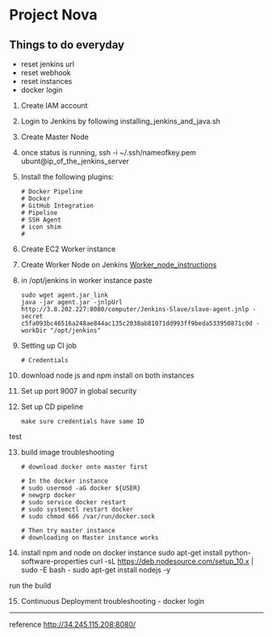 # Project Nova

## Things to do everyday 
- reset jenkins url
- reset webhook
- reset instances 
- docker login 


1) Create IAM account

2) Login to Jenkins by following installing_jenkins_and_java.sh 

3) Create Master Node

4) once status is running, ssh -i ~/.ssh/nameofkey.pem ubunt@ip_of_the_jenkins_server 

5) Install the following plugins:
    ```
    # Docker Pipeline
    # Docker
    # GitHub Integration
    # Pipeline
    # SSH Agent
    # icon shim
    # 
    ```

6) Create EC2 Worker instance 

7) Create Worker Node on Jenkins 
[Worker_node_instructions](https://bhargavamin.com/how-to-do/setup-jenkins-slave-amazon-linux-aws/)

8) in /opt/jenkins in worker instance paste
    ```
    sudo wget agent.jar_link 
    java -jar agent.jar -jnlpUrl http://3.8.202.227:8080/computer/Jenkins-Slave/slave-agent.jnlp -secret c5fa093bc46516a248ae844ac135c2038ab81071dd993ff9beda533950871c0d -workDir "/opt/jenkins"
    ```

9) Setting up CI job 
    ```
    # Credentials 
    ```
10) download node js and npm install on both instances

11) Set up port 9007 in global security

12) Set up CD pipeline 
	```
	make sure credentials have same ID
	```
test

13) build image
troubleshooting 
	```
	# download docker onto master first
		
	# In the docker instance
	# sudo usermod -aG docker ${USER}
	# newgrp docker
	# sudo service docker restart
	# sudo systemctl restart docker
	# sudo chmod 666 /var/run/docker.sock

	# Then try master instance
	# downloading on Master instance works
	```

14) install npm and node on docker instance
 sudo apt-get install python-software-properties
curl -sL https://deb.nodesource.com/setup_10.x | sudo -E bash -
sudo apt-get install nodejs -y

run the build

15) Continuous Deployment
troubleshooting - docker login

----
reference 
http://34.245.115.208:8080/
